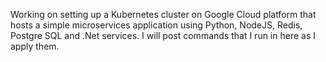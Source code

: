 Working on setting up a Kubernetes cluster on Google Cloud platform that hosts a simple microservices application using Python, NodeJS, Redis, Postgre SQL and .Net services. I will post commands that I run in here as I apply them.
